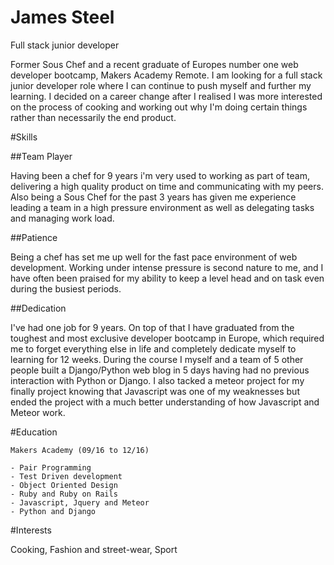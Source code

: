 # James Steel
Full stack junior developer

Former Sous Chef and a recent graduate of Europes number one web developer bootcamp, Makers Academy Remote. I am looking for a full stack junior developer role where I can continue to push myself and further my learning. I decided on a career change after I realised I was more interested on the process of cooking and working out why I'm doing certain things rather than necessarily the end product.


#Skills

##Team Player

Having been a chef for 9 years i'm very used to working as part of team, delivering a high quality product on time and communicating with my peers. Also being a Sous Chef for the past 3 years has given me experience leading a team in a high pressure environment as well as delegating tasks and managing work load.

##Patience

Being a chef has set me up well for the fast pace environment of web development. Working under intense pressure is second nature to me, and I have often been praised for my ability to keep a level head and on task even during the busiest periods.  

##Dedication

I've had one job for 9 years. On top of that I have graduated from the toughest and most exclusive developer bootcamp in Europe, which required me to forget everything else in life and completely dedicate myself to learning for 12 weeks. During the course I myself and a team of 5 other people built a Django/Python web blog in 5 days having had no previous interaction with Python or Django. I also tacked a meteor project for my finally project knowing that Javascript was one of my weaknesses but ended the project with a much better understanding of how Javascript and Meteor work. 


#Education
```
Makers Academy (09/16 to 12/16)

- Pair Programming
- Test Driven development
- Object Oriented Design
- Ruby and Ruby on Rails
- Javascript, Jquery and Meteor
- Python and Django
```

#Interests

Cooking, Fashion and street-wear, Sport
